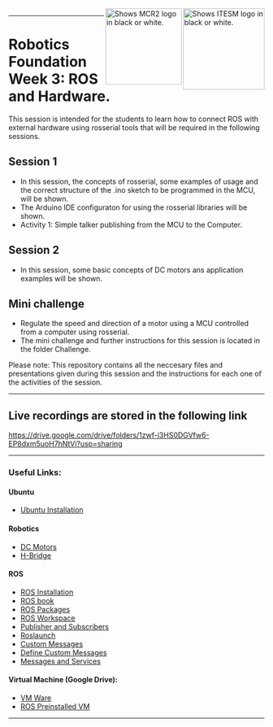 <picture>
  <source media="(prefers-color-scheme: dark)" srcset="https://github.com/ManchesterRoboticsLtd/TE3001B_Robotics_Foundation/blob/main/Misc/Logos/Logotipo%20Vertical%20Bco_Transparente.png">
  <source media="(prefers-color-scheme: light)" srcset="https://github.com/ManchesterRoboticsLtd/TE3001B_Robotics_Foundation/blob/main/Misc/Logos/Logotipo%20Vertical%20Azul%20transparente.png">
  <img alt="Shows ITESM logo in black or white." width="160" align="right">
</picture>

<picture>
  <source media="(prefers-color-scheme: dark)" srcset="https://github.com/ManchesterRoboticsLtd/TE3001B_Robotics_Foundation/blob/main/Misc/Logos/MCR2_Logo_White.png">
  <source media="(prefers-color-scheme: light)" srcset="https://github.com/ManchesterRoboticsLtd/TE3001B_Robotics_Foundation/blob/main/Misc/Logos/MCR2_Logo_Black.png">
  <img alt="Shows MCR2 logo in black or white." width="150" align="right">
</picture>

---
# Robotics Foundation Week 3: ROS and Hardware.
  This session is intended for the students to learn how to connect ROS with external hardware using rosserial tools that will be required in the following sessions. 

  ## Session 1
  * In this session, the concepts of rosserial, some examples of usage and the correct structure of the .ino sketch to be programmed in the MCU, will be shown.
  * The Arduino IDE configuraton for using the rosserial libraries will be shown.
  * Activity 1: Simple talker publishing from the MCU to the Computer.

  
  ## Session 2
  * In this session, some basic concepts of DC motors ans application examples will be shown.

  ## Mini challenge
  * Regulate the speed and direction of a motor using a MCU controlled from a computer using rosserial.
  * The mini challenge and further instructions for this session is located in the folder Challenge. 

  Please note: This repository contains all the neccesary files and presentations given during this session and the instructions for each one of the activities of the session.

---

## Live recordings are stored in the following link

https://drive.google.com/drive/folders/1zwf-i3HS0DGVfw6-EP8dxm5uoH7hNtVi?usp=sharing

---

### Useful Links: 
#### Ubuntu
  * [Ubuntu Installation](https://ubuntu.com/tutorials/install-ubuntu-desktop#1-overview)

#### Robotics
* [DC Motors](https://en.wikipedia.org/wiki/DC_motor)
* [H-Bridge](https://www.youtube.com/watch?v=fVgnUWIWzZ8&ab_channel=NorthwesternRobotics)

#### ROS
 * [ROS Installation](http://wiki.ros.org/noetic/Installation/Ubuntu)
 * [ROS book](https://www.cse.sc.edu/~jokane/agitr/)
 * [ROS Packages](http://wiki.ros.org/ROS/Tutorials/CreatingPackage)
 * [ROS Workspace](http://wiki.ros.org/catkin/Tutorials/create_a_workspace)
 * [Publisher and Subscribers](http://wiki.ros.org/ROS/Tutorials/WritingPublisherSubscriber%28python%29)
 * [Roslaunch](http://wiki.ros.org/roslaunch)
 * [Custom Messages](http://wiki.ros.org/ROS/Tutorials/CustomMessagePublisherSubscriber%28python%29)
 * [Define Custom Messages](http://wiki.ros.org/ROS/Tutorials/DefiningCustomMessages)
 * [Messages and Services](http://wiki.ros.org/ROS/Tutorials/CreatingMsgAndSrv)

#### Virtual Machine (Google Drive): 
  * [VM Ware](https://drive.google.com/file/d/1Kqt8E69nB5pxYzyVztyoxF0UY9yCHLns/view)
  * [ROS Preinstalled VM](https://drive.google.com/file/d/1LCn433uN5pf8dcauWDagKEKjORsE3fZR/view)
 ---
